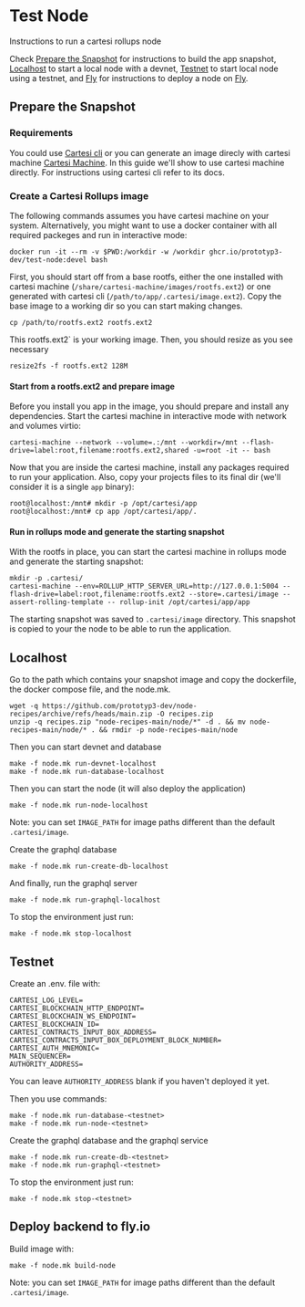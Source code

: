 # Test Node

Instructions to run a cartesi rollups node

Check [Prepare the Snapshot](#prepare-the-snapshot) for instructions to build the app snapshot, [Localhost](#localhost) to start a local node with a devnet, [Testnet](#testnet) to start local node using a testnet, and [Fly](#fly) for instructions to deploy a node on [Fly](https://fly.io/docs).

## Prepare the Snapshot

### Requirements

You could use [Cartesi cli](https://github.com/cartesi/cli) or you can generate an image direcly with cartesi machine [Cartesi Machine](https://github.com/cartesi/machine-emulator). In this guide we'll show to use cartesi machine directly. For instructions using cartesi cli refer to its docs.

### Create a Cartesi Rollups image

The following commands assumes you have cartesi machine on your system. Alternatively, you might want to use a docker container with all required packeges and run in interactive mode:

```shell
docker run -it --rm -v $PWD:/workdir -w /workdir ghcr.io/prototyp3-dev/test-node:devel bash
```

First, you should start off from a base rootfs, either the one installed with cartesi machine (`/share/cartesi-machine/images/rootfs.ext2`) or one generated with cartesi cli (`/path/to/app/.cartesi/image.ext2`). Copy the base image to a working dir so you can start making changes. 

```shell
cp /path/to/rootfs.ext2 rootfs.ext2
```

This rootfs.ext2` is your working image. Then, you should resize as you see necessary

```shell
resize2fs -f rootfs.ext2 128M
```

#### Start from a rootfs.ext2 and prepare image

Before you install you app in the image, you should prepare and install any dependencies. Start the cartesi machine in interactive mode with network and volumes virtio:

```shell
cartesi-machine --network --volume=.:/mnt --workdir=/mnt --flash-drive=label:root,filename:rootfs.ext2,shared -u=root -it -- bash
```

Now that you are inside the cartesi machine, install any packages required to run your application. Also, copy your projects files to its final dir (we'll consider it is a single `app` binary):

```shell
root@localhost:/mnt# mkdir -p /opt/cartesi/app     
root@localhost:/mnt# cp app /opt/cartesi/app/.
```

#### Run in rollups mode and generate the starting snapshot

With the rootfs in place, you can start the cartesi machine in rollups mode and generate the starting snapshot:

```shell
mkdir -p .cartesi/
cartesi-machine --env=ROLLUP_HTTP_SERVER_URL=http://127.0.0.1:5004 --flash-drive=label:root,filename:rootfs.ext2 --store=.cartesi/image --assert-rolling-template -- rollup-init /opt/cartesi/app/app
```

The starting snapshot was saved to `.cartesi/image` directory. This snapshot is copied to your the node to be able to run the application.

## Localhost

Go to the path which contains your snapshot image and copy the dockerfile, the docker compose file, and the node.mk.

```shell
wget -q https://github.com/prototyp3-dev/node-recipes/archive/refs/heads/main.zip -O recipes.zip
unzip -q recipes.zip "node-recipes-main/node/*" -d . && mv node-recipes-main/node/* . && rmdir -p node-recipes-main/node
```

Then you can start devnet and database

```shell
make -f node.mk run-devnet-localhost
make -f node.mk run-database-localhost
```

Then you can start the node (it will also deploy the application)

```shell
make -f node.mk run-node-localhost
```

Note: you can set `IMAGE_PATH` for image paths different than the default `.cartesi/image`.

Create the graphql database 

```shell
make -f node.mk run-create-db-localhost
```

And finally, run the graphql server

```shell
make -f node.mk run-graphql-localhost
```

To stop the environment just run:

```shell
make -f node.mk stop-localhost
```

## Testnet

Create an .env.<testnet> file with:

```shell
CARTESI_LOG_LEVEL=
CARTESI_BLOCKCHAIN_HTTP_ENDPOINT=
CARTESI_BLOCKCHAIN_WS_ENDPOINT=
CARTESI_BLOCKCHAIN_ID=
CARTESI_CONTRACTS_INPUT_BOX_ADDRESS=
CARTESI_CONTRACTS_INPUT_BOX_DEPLOYMENT_BLOCK_NUMBER=
CARTESI_AUTH_MNEMONIC=
MAIN_SEQUENCER=
AUTHORITY_ADDRESS=
```

You can leave `AUTHORITY_ADDRESS` blank if you haven't deployed it yet.

Then you use commands:

```shell
make -f node.mk run-database-<testnet>
make -f node.mk run-node-<testnet>
```

Create the graphql database and the graphql service

```shell
make -f node.mk run-create-db-<testnet>
make -f node.mk run-graphql-<testnet>
```

To stop the environment just run:

```shell
make -f node.mk stop-<testnet>
```

## Deploy backend to fly.io

Build image with:

```shell
make -f node.mk build-node
```

Note: you can set `IMAGE_PATH` for image paths different than the default `.cartesi/image`.

